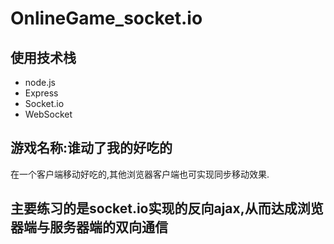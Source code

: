 # OnlineGame_socket.io
## 使用技术栈 
- node.js
- Express 
- Socket.io 
- WebSocket

## 游戏名称:谁动了我的好吃的
在一个客户端移动好吃的,其他浏览器客户端也可实现同步移动效果.
## 主要练习的是socket.io实现的反向ajax,从而达成浏览器端与服务器端的双向通信
